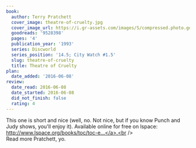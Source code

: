 ```yaml
---
book:
  author: Terry Pratchett
  cover_image: theatre-of-cruelty.jpg
  cover_image_url: https://i.gr-assets.com/images/S/compressed.photo.goodreads.com/books/1415598042l/9528398._SX98_.jpg
  goodreads: '9528398'
  pages: '4'
  publication_year: '1993'
  series: Discworld
  series_position: '14.5; City Watch #1.5'
  slug: theatre-of-cruelty
  title: Theatre of Cruelty
plan:
  date_added: '2016-06-08'
review:
  date_read: 2016-06-08
  date_started: 2016-06-08
  did_not_finish: false
  rating: 4
---
```


This one is short and nice (well, no. Not nice, but if you know Punch and Judy shows, you'll enjoy it). Available online for free on lspace: <a target="_blank" href="http://www.lspace.org/books/toc/toc-english.html#fn1" rel="nofollow">http://www.lspace.org/books/toc/toc-e...</a>.<br /><br />Read more Pratchett, yo.
